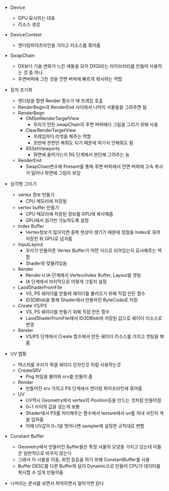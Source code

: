 - Device
	- GPU 묘사하는 대표
	- 리소스 생성
- DeviceContext
	- 렌더링파이프라인을 가지고 리소스를 묶어줌
- SwapChain
	- DX보다 기술 변화가 느린 애들을 모아 DXGI라는 라이브러리를 만들어 사용하는 것 중 하나
	- 후면버퍼에 그린 것을 전면 버퍼에 빠르게 복사하는 역할

- 장치 초기화
	- 렌더링을 할땐 Render 함수가 매 프레임 호출
	- RenderBegin과 RenderEnd 사이에서 나머지 사물들을 그려주면 됨
	- RenderBegn
		- OMSetRenderTargetView
			- 우리가 만든 swapChain의 후면 버퍼에다 그림을 그리기 위해 사용
		- ClearRenderTargetView
			- 프레임마다 리셋을 해주는 역할
			- 초반에 한번만 해줘도 되기 때문에 여기서 안해줘도 됨
		- RSSetViewports
			- 화면에 들어가는지 RS 단계에서 판단해 그려주는 놈
	- RenderEnd
		- SwapChain변수에 Present를 통해 후면 버퍼에서 전면 버퍼에 고속 복사가 일어나 화면에 그림이 보임

- 삼각형 그리기
	- vertex 정보 만들기
		- CPU 메모리에 저장됨
	- vertex buffer 만들기
		- CPU 메모리에 저장된 정보를 GPU에 복사해줌
		- GPU에서 읽기만 가능하도록 설정
	- Index  Buffer
		- Vertex정보가 많아지면 중복 현상이 생기기 때문에 정점을 Index로 묶어 저장한 뒤 GPU로 넘겨줌
	- InputLayout
		- 우리가 만들어준 Vertex Buffer가 어떤 식으로 되어있는지 묘사해주는 역할
		- Shader와 맞물려있음
	- Render
		- Render시 IA 단계에서 Vertex/Index Buffer, Layout을 셋팅
		- IA 단계에서 마지막으로 어떻게 그릴지 설정
	- LaodShaderFromFile
		- VS, PS 쉐이더를 만들때 쉐이더를 불러오기 위해 직접 만든 함수
		- ID3DBlob을 통해 Shader에서 만들어진 ByteCode로 저장
	- Create VS/PS
		- VS, PS 쉐이더를 만들기 위해 직접 만든 함수
		- LaodShaderFromFile에서 ID3DBlob에 저장된 값으로 쉐이더 리소스로 변경
	- Render
		- VS/PS 단계에서 Create 함수에서 만든 쉐이더 리소스를 가지고 셋팅을 해줌

- UV 맵핑
	- 텍스처를 우리가 픽셀 쉐이더 인자인것 처럼 사용하는것
	- CreateSRV
		- Png 파일을 불러와 srv를 만들어 줌
	- Render
		- 만들어진 srv 가지고 PS 단계에서 렌더링 파이프라인에 묶어줌
	- UV
		- UV역시 Geometry에서 vertex의 Position등을 만드는 것처럼 만들어짐
		- 0~1 사이의 값을 갖는게 보통
		- Shader에서 PS를 처리해주는 함수에서 texture에서 uv를 꺼내 사진의 색을 입혀줌
		- 이때 UV값이 0~1을 벗어나면 sampler에 설정한 규칙대로 변함

- Constant Buffer
	- Geometry에서 만들어진 Buffer들은 특정 사물의 모양을 가지고 있는데 이들은 일반적으로 바꾸지 않는다
	- 그래서 이 사물을 이동, 회전 등등을 하기 위해 ConstantBuffer를 사용
	- Buffer DESC를 다른 Buffer와 달리 Dynamic으로 만들어 CPU가 데이터를 복사할 수 있게 만들어줌

- 나머지는 문서를 보면서 파악하면서 알아가면 된다